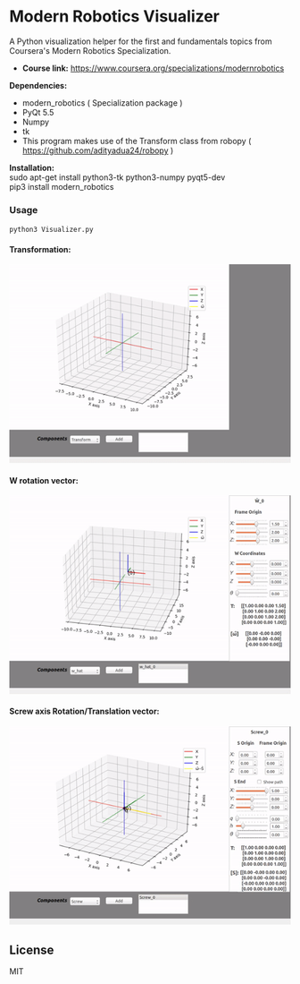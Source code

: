 # Modern Robotics Visualizer
A Python visualization helper for the first and fundamentals topics from Coursera's Modern Robotics Specialization.

- **Course link:** https://www.coursera.org/specializations/modernrobotics


**Dependencies:**
- modern_robotics ( Specialization package )
- PyQt 5.5
- Numpy
- tk
- This program makes use of the Transform class from robopy ( https://github.com/adityadua24/robopy )  

**Installation:**  
sudo apt-get install python3-tk python3-numpy pyqt5-dev  
pip3 install modern_robotics

### Usage
    python3 Visualizer.py

<h4>Transformation:</h4>  
<p align="center">
    <img src="./docs/images/mr_transform.gif" width="600" alt="Transformation example">
</p>  
<h4>W rotation vector:</h4>
<p align="center">
    <img src="./docs/images/mr_w.gif" width="600" alt="Transformation example">
</p>
<h4>Screw axis Rotation/Translation vector:</h4>
<p align="center">
    <img src="./docs/images/mr_screw.gif" width="600" alt="Transformation example"></br>
</p>

License
----

MIT
